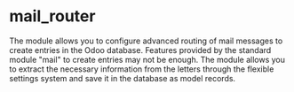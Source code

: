 # mail_router

The module allows you to configure advanced routing of mail messages
to create entries in the Odoo database. Features provided by the standard module "mail" to create entries may not be enough.
The module allows you to extract the necessary information from the letters through the flexible settings system
and save it in the database as model records.